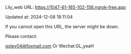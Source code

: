 Lily_web URL: https://1047-61-165-102-156.ngrok-free.app

Updated at: 2024-12-08 18:11:04

If you cannot open this URL, the server might be down.

Please contact: 

goley04@foxmail.com Or Wechat:GL_yeaH